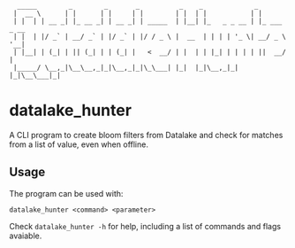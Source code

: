       _____        _        _       _          _    _             _            
     |  __ \      | |      | |     | |        | |  | |           | |           
     | |  | | __ _| |_ __ _| | __ _| | _____  | |__| |_   _ _ __ | |_ ___ _ __ 
     | |  | |/ _` | __/ _` | |/ _` | |/ / _ \ |  __  | | | | '_ \| __/ _ \ '__|
     | |__| | (_| | || (_| | | (_| |   <  __/ | |  | | |_| | | | | ||  __/ |   
     |_____/ \__,_|\__\__,_|_|\__,_|_|\_\___| |_|  |_|\__,_|_| |_|\__\___|_|   

# datalake_hunter

A CLI program to create bloom filters from Datalake and check for matches from a list of value, even when offline.

## Usage

The program can be used with:

```(bash)
datalake_hunter <command> <parameter>
```

Check `datalake_hunter -h` for help, including a list of commands and flags avaiable.
